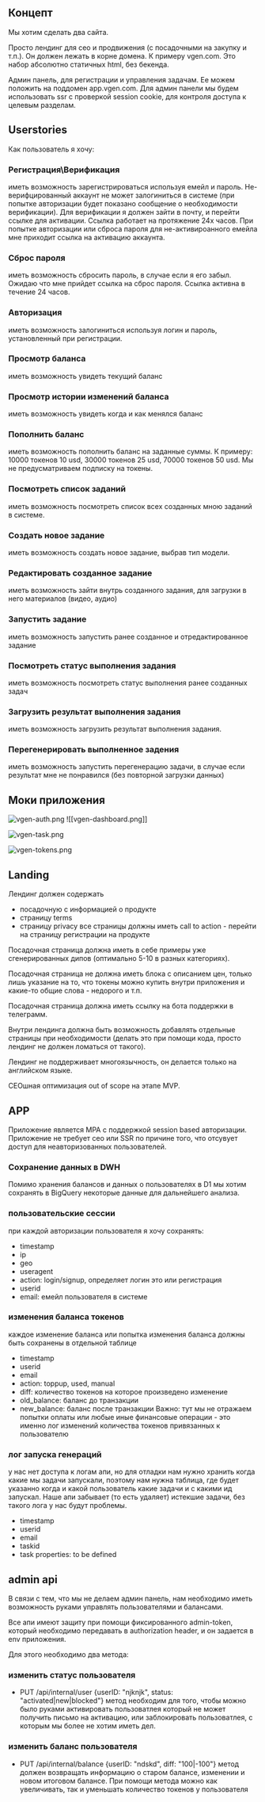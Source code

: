 ## Концепт
Мы хотим сделать два сайта.

Просто лендинг для сео и продвижения (с посадочными на закупку и т.п.). Он должен лежать в корне домена. К примеру vgen.com. Это набор абсолютно статичных html, без бекенда.

Админ панель, для регистрации и управления задачам. Ее можем положить на поддомен app.vgen.com. Для админ панели мы будем использовать ssr с проверкой session cookie, для контроля доступа к целевым разделам.


## Userstories
Как пользователь я хочу:
### Регистрация\Верификация
иметь возможность зарегистрироваться используя емейл и пароль. Не-верифцированный аккаунт не может залогиниться в системе (при попытке авторизации будет показано сообщение о необходимости верификации). Для верификации я должен зайти в почту, и перейти ссылке для активации. Ссылка работает на протяжение 24х часов. При попытке авторизации или сброса пароля для не-активироанного емейла мне приходит ссылка на активацию аккаунта.
### Сброс пароля
иметь возможность сбросить пароль, в случае если я его забыл. Ожидаю что мне прийдет ссылка на сброс пароля. Ссылка активна в течение 24 часов.

### Авторизация
иметь возможность залогиниться используя логин и пароль, установленный при регистрации.

### Просмотр баланса
иметь возможность увидеть текущий баланс

### Просмотр истории изменений баланса
иметь возможность увидеть когда и как менялся баланс
### Пополнить баланс
иметь возможность пополнить баланс на заданные суммы. К примеру:
10000 токенов 10 usd, 30000 токенов 25 usd, 70000 токенов 50 usd. Мы не предусматриваем подписку на токены.

### Посмотреть список заданий
иметь возможность посмотреть список всех созданных мною заданий в системе.

### Создать новое задание
иметь возможность создать новое задание, выбрав тип модели.

### Редактировать созданное задание
иметь возможность зайти внутрь созданного задания, для загрузки в него материалов (видео, аудио)

### Запустить задание
иметь возможность запустить ранее созданное и отредактированное задание

### Посмотреть статус выполнения задания
иметь возможность посмотреть статус выполнения ранее созданных задач

### Загрузить результат выполнения задания
иметь возможность загрузить результат выполнения задания.

### Перегенерировать выполненное задения
иметь возможность запустить перегенерацию задачи, в случае если результат мне не понравился (без повторной загрузки данных)


## Моки приложения
![vgen-auth.png](./attachments/vgen-auth.png)
![[vgen-dashboard.png]]

![vgen-task.png](./attachments/vgen-task.png)

![vgen-tokens.png](./attachments/vgen-tokens.png)


## Landing
Лендинг должен содержать
- посадочную с информацией о продукте
- страницу terms
- страницу privacy
все страницы должны иметь call to action - перейти на страницу регистрации на продукте

Посадочная страница должна иметь в себе примеры уже сгенерированных дипов (оптимально 5-10 в разных категориях).

Посадочная страница не должна иметь блока с описанием цен, только лишь указание на то, что токены можно купить внутри приложения и какие-то общие слова - недорого и т.п.

Посадочная страница должна иметь ссылку на бота поддержки в телеграмм.

Внутри лендинга должна быть возможность добавлять отдельные страницы при необходимости (делать это при помощи кода, просто лендинг не должен ломаться от такого).

Лендинг не поддерживает многоязычность, он делается только на английском языке.

СЕОшная оптимизация out of scope на этапе MVP.


## APP
Приложение является MPA с поддержкой session based авторизации. Приложение не требует сео или SSR по причине того, что отсувует доступ для неавторизованных пользователей.

### Сохранение данных в DWH
Помимо хранения балансов и данных о пользователях в D1 мы хотим сохранять в BigQuery некоторые данные для дальнейшего анализа.
### пользовательские сессии
при каждой авторизации пользователя я хочу сохранять:
- timestamp
- ip
- geo
- useragent
- action: login/signup, определяет логин это или регистрация
- userid
- email: емейл пользователя в системе
### изменения баланса токенов
каждое изменение баланса или попытка изменения баланса должны быть сохранены в отдельной таблице
- timestamp
- userid
- email
- action: toppup, used, manual
- diff: количество токенов на которое произведено изменение
- old_balance: баланс до транзакции
- new_balance: баланс после транзакции
Важно: тут мы не отражаем попытки оплаты или любые иные финансовые операции - это именно лог изменений количества токенов привязанных к пользователю
### лог запуска генераций
у нас нет доступа к логам апи, но для отладки нам нужно хранить когда какие мы задачи запускали, поэтому нам нужна таблица, где будет указанно когда и какой пользователь какие задачи и с какими ид запускал. Наше апи забывает (то есть удаляет) истекшие задачи, без такого лога у нас будут проблемы.
- timestamp
- userid
- email
- taskid
- task properties: to be defined

## admin api
В связи с тем, что мы не делаем админ панель, нам необходимо иметь возможность руками управлять пользователями и балансами.

Все апи имеют защиту при помощи фиксированного admin-token, который необходимо передавать в authorization header, и он задается в env приложения.

Для этого необходимо два метода:
### изменить статус пользователя
- PUT /api/internal/user {userID: "njknjk", status: "activated|new|blocked"}
метод необходим для того, чтобы можно было руками активировать пользоватлея который не может получить письмо на активацию, или заблокировать пользоватлея, с которым мы более не хотим иметь дел.
### изменить баланс пользователя
- PUT /api/internal/balance {userID: "ndskd", diff: "100|-100"}
метод должен возвращать информацию о старом балансе, изменении и новом итоговом балансе. При помощи метода можно как увеличивать, так и уменьшать количество токенов у пользователя


